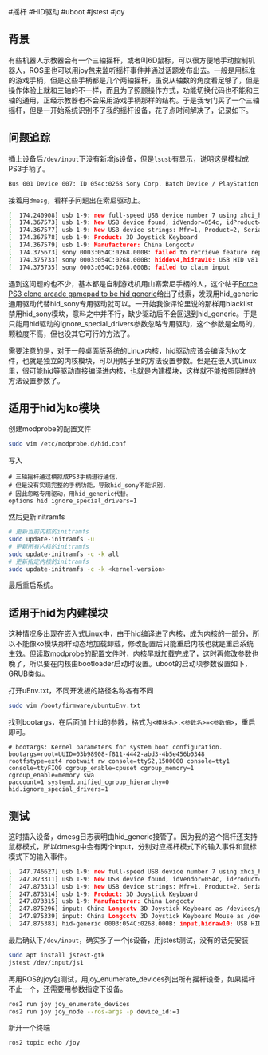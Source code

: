 #摇杆 #HID驱动 #uboot #jstest #joy

## 背景

有些机器人示教器会有一个三轴摇杆，或者叫6D鼠标，可以很方便地手动控制机器人，ROS里也可以用joy包来监听摇杆事件并通过话题发布出去。一般是用标准的游戏手柄，但是这些手柄都是几个两轴摇杆，虽说从轴数的角度看足够了，但是操作体验上就和三轴的不一样，而且为了照顾操作方式，功能切换代码也不能和三轴的通用，正经示教器也不会采用游戏手柄那样的结构。于是我专门买了一个三轴摇杆，但是一开始系统识别不了我的摇杆设备，花了点时间解决了，记录如下。

## 问题追踪

插上设备后`/dev/input`下没有新增js设备，但是`lsusb`有显示，说明这是模拟成PS3手柄了。
```bash
Bus 001 Device 007: ID 054c:0268 Sony Corp. Batoh Device / PlayStation 3 Controller
```

接着用`dmesg`，看样子问题出在索尼驱动上。
```bash
[  174.240908] usb 1-9: new full-speed USB device number 7 using xhci_hcd
[  174.367573] usb 1-9: New USB device found, idVendor=054c, idProduct=0268, bcdDevice= 1.00
[  174.367577] usb 1-9: New USB device strings: Mfr=1, Product=2, SerialNumber=0
[  174.367578] usb 1-9: Product: 3D Joystick Keyboard
[  174.367579] usb 1-9: Manufacturer: China Longcctv
[  174.375673] sony 0003:054C:0268.000B: failed to retrieve feature report 0xf2 with the Sixaxis MAC address
[  174.375733] sony 0003:054C:0268.000B: hiddev4,hidraw10: USB HID v81.11 Joystick [China Longcctv 3D Joystick Keyboard] on usb-0000:00:14.0-9/input0
[  174.375735] sony 0003:054C:0268.000B: failed to claim input
```

遇到这问题的也不少，基本都是自制游戏机用山寨索尼手柄的人，这个帖子[Force PS3 clone arcade gamepad to be hid generic](https://unix.stackexchange.com/questions/577549/force-ps3-clone-arcade-gamepad-to-be-hid-generic)给出了线索，发现用hid_generic通用驱动代替hid_sony专用驱动就可以。一开始我像评论里说的那样用blacklist禁用hid_sony模块，意料之中并不行，缺少驱动后不会回退到hid_generic。于是只能用hid驱动的ignore_special_drivers参数忽略专用驱动，这个参数是全局的，颗粒度不高，但也没其它可行的方法了。

需要注意的是，对于一般桌面版系统的Linux内核，hid驱动应该会编译为ko文件，也就是独立的内核模块，可以用帖子里的方法设置参数。但是在嵌入式Linux里，很可能hid等驱动直接编译进内核，也就是内建模块，这样就不能按照同样的方法设置参数了。

## 适用于hid为ko模块

创建modprobe的配置文件
```bash
sudo vim /etc/modprobe.d/hid.conf
```
写入
```
# 三轴摇杆通过模拟成PS3手柄进行通信，
# 但是没有实现完整的手柄功能，导致hid_sony不能识别，
# 因此忽略专用驱动，用hid_generic代替。
options hid ignore_special_drivers=1
```
然后更新initramfs
```bash
# 更新当前内核的initramfs
sudo update-initramfs -u
# 更新所有内核的initramfs
sudo update-initramfs -c -k all
# 更新指定内核的initramfs
sudo update-initramfs -c -k <kernel-version>
```
最后重启系统。

## 适用于hid为内建模块

这种情况多出现在嵌入式Linux中，由于hid编译进了内核，成为内核的一部分，所以不能像ko模块那样动态地加载卸载，修改配置后只能重启内核也就是重启系统生效。但读取modprobe的配置文件时，内核早就加载完成了，这时再修改参数也晚了，所以要在内核由bootloader启动时设置。uboot的启动项参数设置如下，GRUB类似。

打开uEnv.txt，不同开发板的路径名称各有不同
```bash
sudo vim /boot/firmware/ubuntuEnv.txt
```
找到bootargs，在后面加上hid的参数，格式为`<模块名>.<参数名>=<参数值>`，重启即可。
```
# bootargs: Kernel parameters for system boot configuration.
bootargs=root=UUID=03b98908-f811-4442-abd3-4b5e456b0348 rootfstype=ext4 rootwait rw console=ttyS2,1500000 console=tty1 console=ttyFIQ0 cgroup_enable=cpuset cgroup_memory=1 cgroup_enable=memory swa
paccount=1 systemd.unified_cgroup_hierarchy=0 hid.ignore_special_drivers=1
```

## 测试

这时插入设备，dmesg日志表明由hid_generic接管了。因为我的这个摇杆还支持鼠标模式，所以dmesg中会有两个input，分别对应摇杆模式下的输入事件和鼠标模式下的输入事件。
```bash
[  247.746627] usb 1-9: new full-speed USB device number 7 using xhci_hcd
[  247.873311] usb 1-9: New USB device found, idVendor=054c, idProduct=0268, bcdDevice= 1.00
[  247.873313] usb 1-9: New USB device strings: Mfr=1, Product=2, SerialNumber=0
[  247.873314] usb 1-9: Product: 3D Joystick Keyboard
[  247.873315] usb 1-9: Manufacturer: China Longcctv
[  247.875296] input: China Longcctv 3D Joystick Keyboard as /devices/pci0000:00/0000:00:14.0/usb1/1-9/1-9:1.0/0003:054C:0268.000B/input/input25
[  247.875339] input: China Longcctv 3D Joystick Keyboard Mouse as /devices/pci0000:00/0000:00:14.0/usb1/1-9/1-9:1.0/0003:054C:0268.000B/input/input26
[  247.875383] hid-generic 0003:054C:0268.000B: input,hidraw10: USB HID v1.11 Joystick [China Longcctv 3D Joystick Keyboard] on usb-0000:00:14.0-9/input0
```

最后确认下`/dev/input`，确实多了一个js设备，用jstest测试，没有的话先安装
```bash
sudo apt install jstest-gtk
jstest /dev/input/js1
```

再用ROS的joy包测试，用joy_enumerate_devices列出所有摇杆设备，如果摇杆不止一个，还需要用参数指定下设备。
```bash
ros2 run joy joy_enumerate_devices
ros2 run joy joy_node --ros-args -p device_id:=1
```
新开一个终端
```bash
ros2 topic echo /joy
```
